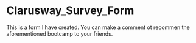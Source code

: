 # Clarusway_Survey_Form
This is a form I have created. You can make a comment ot recommen the aforementioned bootcamp to your friends.
